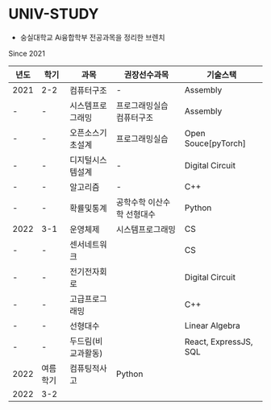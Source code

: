 # UNIV-STUDY

-   숭실대학교 Ai융합학부 전공과목을 정리한 브렌치

Since 2021

| 년도 | 학기     | 과목               | 권장선수과목               | 기술스택              |
| ---- | -------- | ------------------ | -------------------------- | --------------------- |
| 2021 | 2-2      | 컴퓨터구조         | -                          | Assembly              |
| -    | -        | 시스템프로그래밍   | 프로그래밍실습 컴퓨터구조  | Assembly              |
| -    | -        | 오픈소스기초설계   | 프로그래밍실습             | Open Souce[pyTorch]   |
| -    | -        | 디지털시스템설계   | -                          | Digital Circuit       |
| -    | -        | 알고리즘           | -                          | C++                   |
| -    | -        | 확률및통계         | 공학수학 이산수학 선형대수 | Python                |
| 2022 | 3-1      | 운영체제           | 시스템프로그래밍           | CS                    |
| -    | -        | 센서네트워크       |                            | CS                    |
| -    | -        | 전기전자회로       |                            | Digital Circuit       |
| -    | -        | 고급프로그래밍     |                            | C++                   |
| -    | -        | 선형대수           |                            | Linear Algebra        |
| -    | -        | 두드림(비교과활동) |                            | React, ExpressJS, SQL |
| 2022 | 여름학기 | 컴퓨팅적사고       | Python                     |
| 2022 | 3-2      |                    |                            |                       |
